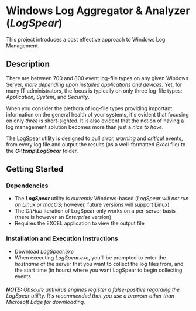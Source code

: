 #  Windows Log Aggregator & Analyzer (_LogSpear_)

This project introduces a cost effective approach to Windows Log Management.

## Description

There are between 700 and 800 event log-file types on any given Windows Server, _more depending upon installed applications and devices_. Yet, for many IT administrators, the focus is typically on only three log-file types: _Application, System_, and _Security_. 

When you consider the plethora of log-file types providing important information on the general health of your systems, it's evident that focusing on only _three_ is short-sighted. It is also evident that the notion of having a log management solution becomes more than just a _nice to have_.

The LogSpear utility is designed to pull _error, warning_ and _critical_ events, from every log file and output the results (as a well-formatted _Excel_ file) to the **_C:\temp\LogSpear_** folder.


## Getting Started

### Dependencies

+ The **_LogSpear_** utility is _currently_ Windows-based (_LogSpear will not run on Linux or macOS_; however, future versions will support Linux)
+ The _GitHub_ iteration of LogSpear only works on a per-server basis (there is however an _Enterprise_ version)
+ Requires the EXCEL application to view the output file

### Installation and Execution Instructions

+ Download _LogSpear.exe_ 
+ When executing _LogSpear.exe_, you'll be prompted to enter the _hostname_ of the server that you want to collect the log files from, and the start time (in hours) where you want LogSpear to begin collecting events

###### **NOTE:** Obscure antivirus engines register a false-positive regarding the LogSpear utility. It's recommended that you use a browser other than Microsoft Edge for downloading.

